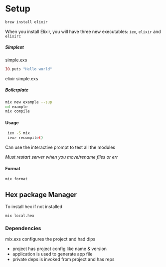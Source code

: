 # Setup

```bash
brew install elixir
```

When you install Elixir, you will have three new executables: `iex`, `elixir` and `elixirc`

##### Simplest

simple.exs

```elixir
IO.puts "Hello world"
```

elixir simple.exs

##### Boilerplate

```bash
mix new example --sup
cd example
mix compile
```

#### Usage

```bash
 iex -S mix
 iex> recompile()
```

Can use the interactive prompt to test all the modules

*Must restart server when you move/rename files or err*

#### Format

```bash
mix format
```

## Hex package Manager

To install hex if not installed

```
mix local.hex
```

### Dependencies

mix.exs configures the project and had dips

- project has project config like name & version
- application is used to generate app file
- private deps is invoked from project and has reps

